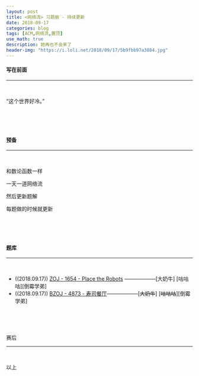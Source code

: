 ```yaml
---
layout: post
title: <网络流> 习题册 - 持续更新
date: 2018-09-17
categories: blog
tags: [ACM,网络流,置顶]
use_math: true	
description: 她再也不会来了
header-img: "https://i.loli.net/2018/09/17/5b9fbb97a3884.jpg"
---
```


#### 写在前面

---

<br>

“这个世界好冷。” 

<br><br><br>

#### 预备

---

<br>

和数论函数一样<br>

一天一道网络流<br>

然后更新题解<br>

每题做的时候就更新

<br><br><br>

#### 题库

---

<br>

- ((2018.09.17)) [ZOJ - 1654 - Place the Robots](https://vjudge.net/problem/ZOJ-1654) ——————\[大奶牛\] \[咕咕咕\]\[倒霉学弟\]
- ((2018.09.17)) [BZOJ - 4873 - 寿司餐厅](https://vjudge.net/problem/HYSBZ-4873)——————\[~~大奶牛~~\] \[~~咕咕咕~~\]\[倒霉学弟\]

<br><br><br>

赛后

---

<br>

以上

